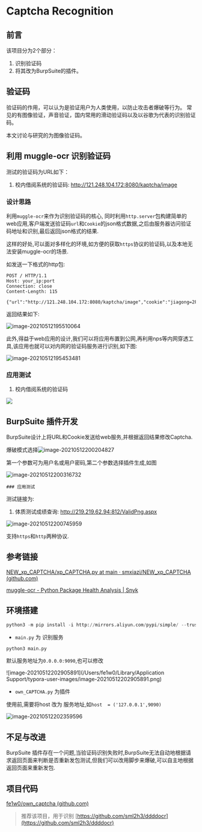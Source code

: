 # Captcha Recognition
## 前言
该项目分为2个部分：
1. 识别验证码
3. 将其改为BurpSuite的插件。
## 验证码
验证码的作用，可以认为是验证用户为人类使用，以防止攻击者爆破等行为。
常见的有图像验证，声音验证，国内常用的滑动验证码以及以谷歌为代表的识别验证码。

本文讨论与研究的为图像验证码。
## 利用 muggle-ocr 识别验证码
测试的验证码为URL如下：
1. 校内借阅系统的验证码: http://121.248.104.172:8080/kaptcha/image

### 设计思路

利用`muggle-ocr`来作为识别验证码的核心, 同时利用`http.server`包构建简单的web应用,客户端发送验证码`url`和`Cookie`的json格式数据,之后由服务器访问验证码地址和识别,最后返回json格式的结果.

这样的好处,可以面对多样化的环境,如方便的获取`https`协议的验证码,以及本地无法安装muggle-ocr的场景.

如发送一下格式的http包:

```http
POST / HTTP/1.1
Host: your_ip:port
Connection: close
Content-Length: 115

{"url":"http://121.248.104.172:8080/kaptcha/image","cookie":"jiagong=2FF2934F68AE4F216ABA5C7113A374DE","method":""}
```

返回结果如下:

![image-20210512195510064](http://img.xzaslxr.xyz/20210512195603.png)



此外,得益于web应用的设计,我们可以将应用布置到公网,再利用nps等内网穿透工具,该应用也就可以对内网的验证码服务进行识别,如下图:

![image-20210512195453481](http://img.xzaslxr.xyz/20210512195617.png)

### 应用测试

1. 校内借阅系统的验证码

![](http://img.xzaslxr.xyz/20210512193522.gif)

## BurpSuite 插件开发

BurpSuite设计上将URL和Cookie发送给web服务,并根据返回结果修改Captcha.

爆破模式选择![image-20210512200204827](http://img.xzaslxr.xyz/20210512200204.png)

第一个参数可为用户名或用户密码,第二个参数选择插件生成,如图

![image-20210512200316732](http://img.xzaslxr.xyz/20210512200316.png)

	### 应用测试

测试链接为:

1. 体质测试成绩查询: http://219.219.62.94:812/ValidPng.aspx

![image-20210512200745959](http://img.xzaslxr.xyz/20210512200745.png)

支持`https`和`http`两种协议.

## 参考链接

[NEW_xp_CAPTCHA/xp_CAPTCHA.py at main · smxiazi/NEW_xp_CAPTCHA (github.com)](https://github.com/smxiazi/NEW_xp_CAPTCHA/blob/main/xp_CAPTCHA.py)

[muggle-ocr - Python Package Health Analysis | Snyk](https://snyk.io/advisor/python/muggle-ocr)

## 环境搭建
```python
python3 -m pip install -i http://mirrors.aliyun.com/pypi/simple/ --trusted-host mirrors.aliyun.com muggle-ocr
```

* `main.py` 为 识别服务

```python
python3 main.py
```

默认服务地址为`0.0.0.0:9090`,也可以修改

![image-20210512202905891](/Users/fe1w0/Library/Application Support/typora-user-images/image-20210512202905891.png)

* `own_CAPTCHA.py` 为插件

使用前,需要将host 改为 服务地址,如`host  = ('127.0.0.1',9090)`

![image-20210512202359596](http://img.xzaslxr.xyz/20210512202505.png)

## 不足与改进

BurpSuite 插件存在一个问题,当验证码识别失败时,BurpSuite无法自动地根据请求返回页面来判断是否重新发包测试,但我们可以改用脚步来爆破,可以自主地根据返回页面来重新发包.

## 项目代码

[fe1w0/own_captcha (github.com)](https://github.com/fe1w0/own_captcha)

>推荐该项目，用于识别
[https://github.com/sml2h3/ddddocr](https://github.com/sml2h3/ddddocr)
